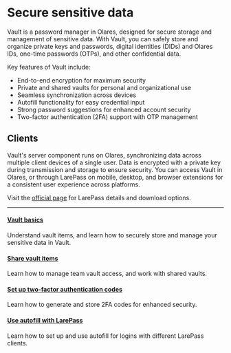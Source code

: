 # Secure sensitive data

Vault is a password manager in Olares, designed for secure storage and management of sensitive data. With Vault, you can safely store and organize private keys and passwords, digital identities (DIDs) and Olares IDs, one-time passwords (OTPs), and other confidential data.

Key features of Vault include:
* End-to-end encryption for maximum security
* Private and shared vaults for personal and organizational use
* Seamless synchronization across devices
* Autofill functionality for easy credential input
* Strong password suggestions for enhanced account security
* Two-factor authentication (2FA) support with OTP management

## Clients
Vault's server component runs on Olares, synchronizing data across multiple client devices of a single user. Data is encrypted with a private key during transmission and storage to ensure security.
You can access Vault in Olares, or through LarePass on mobile, desktop, and browser extensions for a consistent user experience across platforms.

Visit the [official page](https://www.olares.xyz/larepass) for LarePass details and download options.

---
<div>
<h4><a href="./vault-items/">Vault basics</a></h4>
Understand vault items, and learn how to securely store and manage your sensitive data in Vault.
</div>

<div>
<h4><a href="./share-vault-items/">Share vault items</a></h4>
Learn how to manage team vault access, and work with shared vaults.
</div>

<div>
<h4><a href="./two-factor-verification/">Set up two-factor authentication codes</a></h4>
Learn how to generate and store 2FA codes for enhanced security.
</div>

<div>
<h4><a href="./autofill/">Use autofill with LarePass</a></h4>
Learn how to set up and use autofill for logins with different LarePass clients.
</div>

